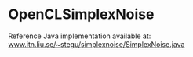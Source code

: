 OpenCLSimplexNoise
==================

Reference Java implementation available at: www.itn.liu.se/~stegu/simplexnoise/SimplexNoise.java
